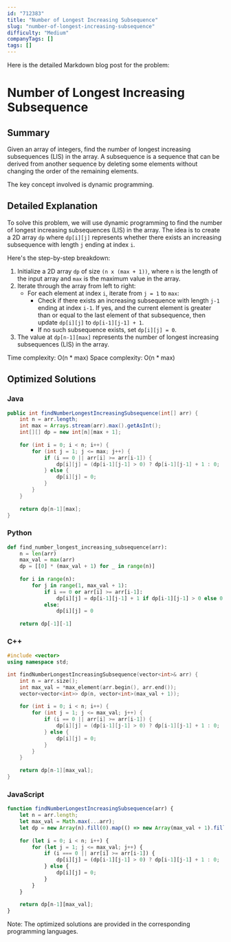 ```yaml
---
id: "712383"
title: "Number of Longest Increasing Subsequence"
slug: "number-of-longest-increasing-subsequence"
difficulty: "Medium"
companyTags: []
tags: []
---
```


Here is the detailed Markdown blog post for the problem:

# Number of Longest Increasing Subsequence
## Summary

Given an array of integers, find the number of longest increasing subsequences (LIS) in the array. A subsequence is a sequence that can be derived from another sequence by deleting some elements without changing the order of the remaining elements.

The key concept involved is dynamic programming.

## Detailed Explanation

To solve this problem, we will use dynamic programming to find the number of longest increasing subsequences (LIS) in the array. The idea is to create a 2D array `dp` where `dp[i][j]` represents whether there exists an increasing subsequence with length `j` ending at index `i`.

Here's the step-by-step breakdown:

1. Initialize a 2D array `dp` of size `(n x (max + 1))`, where `n` is the length of the input array and `max` is the maximum value in the array.
2. Iterate through the array from left to right:
	* For each element at index `i`, iterate from `j = 1` to `max`:
		+ Check if there exists an increasing subsequence with length `j-1` ending at index `i-1`. If yes, and the current element is greater than or equal to the last element of that subsequence, then update `dp[i][j]` to `dp[i-1][j-1] + 1`.
		+ If no such subsequence exists, set `dp[i][j] = 0`.
3. The value at `dp[n-1][max]` represents the number of longest increasing subsequences (LIS) in the array.

Time complexity: O(n \* max)
Space complexity: O(n \* max)

## Optimized Solutions

### Java
```java
public int findNumberLongestIncreasingSubsequence(int[] arr) {
    int n = arr.length;
    int max = Arrays.stream(arr).max().getAsInt();
    int[][] dp = new int[n][max + 1];
    
    for (int i = 0; i < n; i++) {
        for (int j = 1; j <= max; j++) {
            if (i == 0 || arr[i] >= arr[i-1]) {
                dp[i][j] = (dp[i-1][j-1] > 0) ? dp[i-1][j-1] + 1 : 0;
            } else {
                dp[i][j] = 0;
            }
        }
    }
    
    return dp[n-1][max];
}
```

### Python
```python
def find_number_longest_increasing_subsequence(arr):
    n = len(arr)
    max_val = max(arr)
    dp = [[0] * (max_val + 1) for _ in range(n)]
    
    for i in range(n):
        for j in range(1, max_val + 1):
            if i == 0 or arr[i] >= arr[i-1]:
                dp[i][j] = dp[i-1][j-1] + 1 if dp[i-1][j-1] > 0 else 0
            else:
                dp[i][j] = 0
    
    return dp[-1][-1]
```

### C++
```cpp
#include <vector>
using namespace std;

int findNumberLongestIncreasingSubsequence(vector<int>& arr) {
    int n = arr.size();
    int max_val = *max_element(arr.begin(), arr.end());
    vector<vector<int>> dp(n, vector<int>(max_val + 1));
    
    for (int i = 0; i < n; i++) {
        for (int j = 1; j <= max_val; j++) {
            if (i == 0 || arr[i] >= arr[i-1]) {
                dp[i][j] = (dp[i-1][j-1] > 0) ? dp[i-1][j-1] + 1 : 0;
            } else {
                dp[i][j] = 0;
            }
        }
    }
    
    return dp[n-1][max_val];
}
```

### JavaScript
```javascript
function findNumberLongestIncreasingSubsequence(arr) {
    let n = arr.length;
    let max_val = Math.max(...arr);
    let dp = new Array(n).fill(0).map(() => new Array(max_val + 1).fill(0));
    
    for (let i = 0; i < n; i++) {
        for (let j = 1; j <= max_val; j++) {
            if (i === 0 || arr[i] >= arr[i-1]) {
                dp[i][j] = (dp[i-1][j-1] > 0) ? dp[i-1][j-1] + 1 : 0;
            } else {
                dp[i][j] = 0;
            }
        }
    }
    
    return dp[n-1][max_val];
}
```

Note: The optimized solutions are provided in the corresponding programming languages.